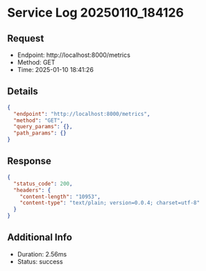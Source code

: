 # Service Log 20250110_184126

## Request
- Endpoint: http://localhost:8000/metrics
- Method: GET
- Time: 2025-01-10 18:41:26

## Details
```json
{
  "endpoint": "http://localhost:8000/metrics",
  "method": "GET",
  "query_params": {},
  "path_params": {}
}
```

## Response
```json
{
  "status_code": 200,
  "headers": {
    "content-length": "10953",
    "content-type": "text/plain; version=0.0.4; charset=utf-8"
  }
}
```

## Additional Info
- Duration: 2.56ms
- Status: success
